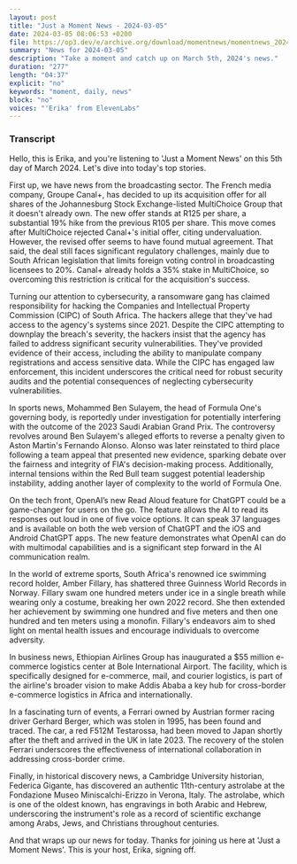```yaml
---
layout: post
title: "Just a Moment News - 2024-03-05"
date: 2024-03-05 08:06:53 +0200
file: https://op3.dev/e/archive.org/download/momentnews/momentnews_2024-03-05.mp3
summary: "News for 2024-03-05"
description: "Take a moment and catch up on March 5th, 2024's news."
duration: "277"
length: "04:37"
explicit: "no"
keywords: "moment, daily, news"
block: "no"
voices: "'Erika' from ElevenLabs"
---
```


### Transcript

Hello, this is Erika, and you're listening to 'Just a Moment News' on this 5th day of March 2024. Let's dive into today's top stories.

First up, we have news from the broadcasting sector. The French media company, Groupe Canal+, has decided to up its acquisition offer for all shares of the Johannesburg Stock Exchange-listed MultiChoice Group that it doesn't already own. The new offer stands at R125 per share, a substantial 19% hike from the previous R105 per share. This move comes after MultiChoice rejected Canal+'s initial offer, citing undervaluation. However, the revised offer seems to have found mutual agreement. That said, the deal still faces significant regulatory challenges, mainly due to South African legislation that limits foreign voting control in broadcasting licensees to 20%. Canal+ already holds a 35% stake in MultiChoice, so overcoming this restriction is critical for the acquisition's success.

Turning our attention to cybersecurity, a ransomware gang has claimed responsibility for hacking the Companies and Intellectual Property Commission (CIPC) of South Africa. The hackers allege that they've had access to the agency's systems since 2021. Despite the CIPC attempting to downplay the breach's severity, the hackers insist that the agency has failed to address significant security vulnerabilities. They've provided evidence of their access, including the ability to manipulate company registrations and access sensitive data. While the CIPC has engaged law enforcement, this incident underscores the critical need for robust security audits and the potential consequences of neglecting cybersecurity vulnerabilities.

In sports news, Mohammed Ben Sulayem, the head of Formula One's governing body, is reportedly under investigation for potentially interfering with the outcome of the 2023 Saudi Arabian Grand Prix. The controversy revolves around Ben Sulayem's alleged efforts to reverse a penalty given to Aston Martin's Fernando Alonso. Alonso was later reinstated to third place following a team appeal that presented new evidence, sparking debate over the fairness and integrity of FIA's decision-making process. Additionally, internal tensions within the Red Bull team suggest potential leadership instability, adding another layer of complexity to the world of Formula One.

On the tech front, OpenAI’s new Read Aloud feature for ChatGPT could be a game-changer for users on the go. The feature allows the AI to read its responses out loud in one of five voice options. It can speak 37 languages and is available on both the web version of ChatGPT and the iOS and Android ChatGPT apps. The new feature demonstrates what OpenAI can do with multimodal capabilities and is a significant step forward in the AI communication realm.

In the world of extreme sports, South Africa's renowned ice swimming record holder, Amber Fillary, has shattered three Guinness World Records in Norway. Fillary swam one hundred meters under ice in a single breath while wearing only a costume, breaking her own 2022 record. She then extended her achievement by swimming one hundred and five meters and then one hundred and ten meters using a monofin. Fillary's endeavors aim to shed light on mental health issues and encourage individuals to overcome adversity.

In business news, Ethiopian Airlines Group has inaugurated a $55 million e-commerce logistics center at Bole International Airport. The facility, which is specifically designed for e-commerce, mail, and courier logistics, is part of the airline's broader vision to make Addis Ababa a key hub for cross-border e-commerce logistics in Africa and internationally.

In a fascinating turn of events, a Ferrari owned by Austrian former racing driver Gerhard Berger, which was stolen in 1995, has been found and traced. The car, a red F512M Testarossa, had been moved to Japan shortly after the theft and arrived in the UK in late 2023. The recovery of the stolen Ferrari underscores the effectiveness of international collaboration in addressing cross-border crime.

Finally, in historical discovery news, a Cambridge University historian, Federica Gigante, has discovered an authentic 11th-century astrolabe at the Fondazione Museo Miniscalchi-Erizzo in Verona, Italy. The astrolabe, which is one of the oldest known, has engravings in both Arabic and Hebrew, underscoring the instrument's role as a record of scientific exchange among Arabs, Jews, and Christians throughout centuries.

And that wraps up our news for today. Thanks for joining us here at 'Just a Moment News'. This is your host, Erika, signing off.
